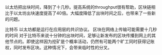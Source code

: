 以太坊把出块时间，降到了十几秒。提高系统的throughput很有帮助，区块链相比于以太坊出块速度提高了40倍。大幅度降低了出块时间之后，也带来了一些新的问题。

比特币 以太坊都是运行在应用层的共识协议。
区块在网络上传输可能需要十几秒的时间
对于比特币来说十分钟的出块时间，足够让新发布的区块传播到网上的其他节点的。即使这样因为挖矿是个概率活动，仍然有可能两个旷工同时获得记账权，同时发布区块。这种情况下，会带来临时性的分叉。
